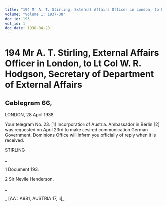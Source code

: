 ```yaml
---
title: "194 Mr A. T. Stirling, External Affairs Officer in London, to Lt Col W. R. Hodgson, Secretary of Department of External Affairs"
volume: "Volume 1: 1937-38"
doc_id: 193
vol_id: 1
doc_date: 1938-04-28
---
```


# 194 Mr A. T. Stirling, External Affairs Officer in London, to Lt Col W. R. Hodgson, Secretary of Department of External Affairs

## Cablegram 66,

LONDON, 28 April 1938

Your telegram No. 23. [1] Incorporation of Austria. Ambassador in Berlin [2] was requested on April 23rd to make desired communication German Government. Dominions Office will inform you officially of reply when it is received.

STIRLING

_

1 Document 193.

2 Sir Nevile Henderson.

_

_ [AA : A981, AUSTRIA 17, ii]_
